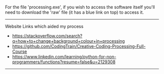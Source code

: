 For the file 'processing.exe', if you wish to access the software itself you'll need to download the 'raw' file (it has a blue link on top) to access it. 

---------------------------------------------------------------------------------------
Website Links which aided my process 
- https://stackoverflow.com/search?q=how+to+change+background+colour+in+processing
- https://github.com/CodingTrain/Creative-Coding-Processing-Full-Course
- https://www.linkedin.com/learning/python-for-non-programmers/functions?resume=false&u=2129308 
---------------------------------------------------------------------------------------------

